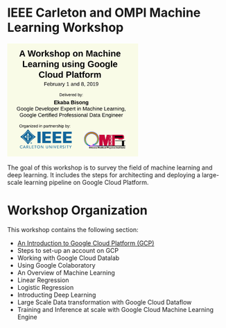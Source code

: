 # IEEE Carleton and OMPI Machine Learning Workshop

<p align="left">
    <img src="ieee-ompi/poster-ieee_ompi.png" alt="IEEE Carleton and OMPI Machine Learning Workshop." height=60% width=60%/>
</p>

The goal of this workshop is to survey the field of machine learning and deep learning. It includes the steps for architecting and deploying a large-scale learning pipeline on Google Cloud Platform.

# Workshop Organization
This workshop contains the following section:
- <a href="./intro-gcp.ipynb">An Introduction to Google Cloud Platform (GCP)</a>
- Steps to set-up an account on GCP
- Working with Google Cloud Datalab
- Using Google Colaboratory
- An Overview of Machine Learning
- Linear Regression
- Logistic Regression
- Introducting Deep Learning
- Large Scale Data transformation with Google Cloud Dataflow
- Training and Inference at scale with Google Cloud Machine Learning Engine
